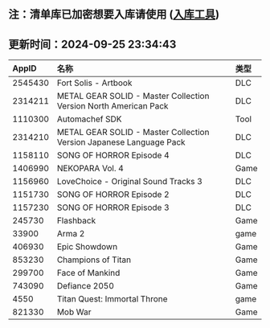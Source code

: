 ## 注：清单库已加密想要入库请使用 ([入库工具](https://github.com/BlankTMing/ManifestAutoUpdate/releases))

## 更新时间：2024-09-25 23:34:43
| AppID | 名称 | 类型  |
| :-------------------- | :----------------------------- | :----------- |
| 2545430 | Fort Solis - Artbook| DLC |
| 2314211 | METAL GEAR SOLID - Master Collection Version North American Pack| DLC |
| 1110300 | Automachef SDK| Tool |
| 2314210 | METAL GEAR SOLID - Master Collection Version Japanese Language Pack| DLC |
| 1158110 | SONG OF HORROR Episode 4| DLC |
| 1406990 | NEKOPARA Vol. 4| Game |
| 1156960 | LoveChoice - Original Sound Tracks 3| DLC |
| 1151730 | SONG OF HORROR Episode 2| DLC |
| 1157230 | SONG OF HORROR Episode 3| DLC |
| 245730 | Flashback| Game |
| 33900 | Arma 2| game |
| 406930 | Epic Showdown| Game |
| 853230 | Champions of Titan| Game |
| 299700 | Face of Mankind| Game |
| 743090 | Defiance 2050| Game |
| 4550 | Titan Quest: Immortal Throne| game |
| 821330 | Mob War| Game |
